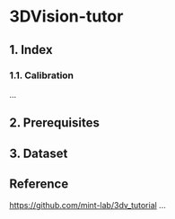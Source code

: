 # 3DVision-tutor
## 1. Index
### 1.1. Calibration
...
## 2. Prerequisites
<!-- ROS-noetic, OpenCV, Eigen, Ceres, DBoW2,  -->
## 3. Dataset
<!-- Kitti -->
## Reference
https://github.com/mint-lab/3dv_tutorial
...
